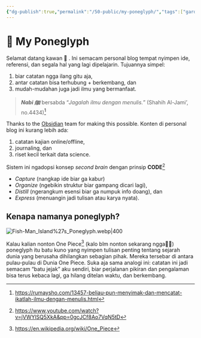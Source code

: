 ```yaml
---
{"dg-publish":true,"permalink":"/50-public/my-poneglyph/","tags":["gardenEntry"]}
---
```



# 🌱 My Poneglyph 
Selamat datang kawan 👋 . Ini semacam personal blog tempat nyimpen ide, referensi, dan segala hal yang lagi dipelajarin. Tujuannya simpel: 
1. biar catatan ngga ilang gitu aja, 
2. antar catatan bisa terhubung + berkembang, dan 
3. mudah-mudahan juga jadi ilmu yang bermanfaat.

>  ***Nabi ﷺ***  bersabda “_Jagalah ilmu dengan menulis._” (Shahih Al-Jami’, no.4434)[^1]

Thanks to the [Obsidian](https://obsidian.md/) team for making this possible. Konten di personal blog ini kurang lebih ada: 
1. catatan kajian online/offline, 
2. journaling, dan
3. riset kecil terkait data science.

Sistem ini ngadopsi konsep _second brain_ dengan prinsip **CODE**[^2] 
-  _Capture_ (nangkap ide biar ga kabur)
- _Organize_ (ngebikin struktur biar gampang dicari lagi), 
- _Distill_ (ngerangkum esensi biar ga numpuk info doang), dan 
- _Express_ (menuangin jadi tulisan atau karya nyata). 

## Kenapa namanya poneglyph?

![Fish-Man_Island%27s_Poneglyph.webp|400](/img/user/40%20-%20Obsidian/Assets/Fish-Man_Island%2527s_Poneglyph.webp)

Kalau kalian nonton One Piece[^3] (kalo blm nonton sekarang ngga🫵😁) poneglyph itu batu kuno yang nyimpen tulisan penting tentang sejarah dunia yang berusaha dihilangkan sebagian pihak. Mereka tersebar di antara pulau-pulau di Dunia One Piece. Suka aja sama analogi ini: catatan ini jadi semacam “batu jejak” aku sendiri, biar perjalanan pikiran dan pengalaman bisa terus kebaca lagi, ga hilang ditelan waktu, dan berkembang. 



[^1]: https://rumaysho.com/13457-beliau-pun-menyimak-dan-mencatat-ikatlah-ilmu-dengan-menulis.html
	

[^2]: https://www.youtube.com/watch?v=jVWYlSQ5XkA&pp=0gcJCf8Ao7VqN5tD

[^3]: https://en.wikipedia.org/wiki/One_Piece
